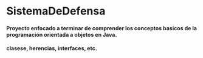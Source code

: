 # SistemaDeDefensa

#### Proyecto enfocado a terminar de comprender los conceptos basicos de la programación orientada a objetos en Java. 

#### clasese, herencias, interfaces, etc.
